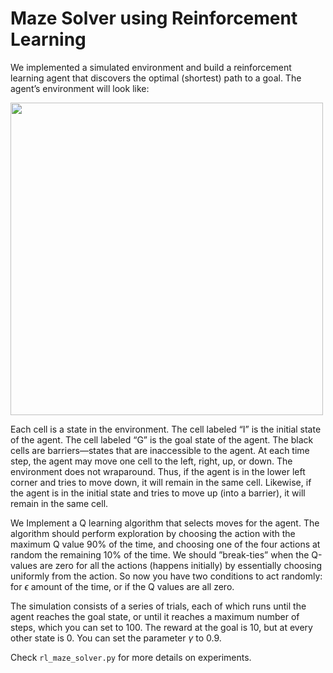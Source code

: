 # Maze Solver using Reinforcement Learning

We implemented a simulated environment and build a reinforcement learning agent that discovers the optimal (shortest) path to a goal. The agent’s environment will look like:

<img src="https://github.com/yangzi33/rl-maze-solver/blob/main/maze.png?raw=true" width="500" height="500" />

Each cell is a state in the environment. The cell labeled “I” is the initial state of the agent. The cell labeled “G” is the goal state of the agent. The black cells are barriers—states that are inaccessible to the agent. At each time step, the agent may move one cell to the left, right, up, or down. The environment does not wraparound. Thus, if the agent is in the lower left corner and tries to move down, it will remain in the same cell. Likewise, if the agent is in the initial state and tries to move up (into a barrier), it will remain in the same cell.

We Implement a Q learning algorithm that selects moves for the agent. The algorithm should perform exploration by choosing the action with the maximum Q value 90% of the time, and choosing one of the four actions at random the remaining 10% of the time. We should ”break-ties” when the Q-values are zero for all the actions (happens initially) by essentially choosing uniformly from the action. So now you have two conditions to act randomly: for $\epsilon$ amount of the time, or if the Q values are all zero.

The simulation consists of a series of trials, each of which runs until the agent reaches the goal state, or until it reaches a maximum number of steps, which you can set to 100. The reward at the goal is 10, but at every other state is 0. You can set the parameter $\gamma$ to 0.9.

Check `rl_maze_solver.py` for more details on experiments.


